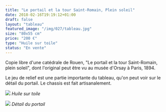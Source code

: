 ```yaml
---
title: "Le portail et la tour Saint-Romain, Plein soleil"
date: 2018-02-16T19:19:12+01:00
draft: false
layout: "tableau"
featured_image: "/img/027/tableau.jpg"
size: "80x55 cm"
price: "200 €"
type: "Huile sur toile"
status: "En vente"
---
```


Copie libre d'une catédrale de Rouen, "Le portail et la tour Saint-Romain, plein soleil", dont l'original peut être vu au musée d'Orsay à Paris, 1894. 

Le jeu de relief est une partie importante du tableau, qu'on peut voir sur le détail du portail. Le chassis est fait artisanalement.

![](/img/027/tableau.jpg)
*Huile sur toile*

![](/img/027/detail.jpg)
*Détail du portail*